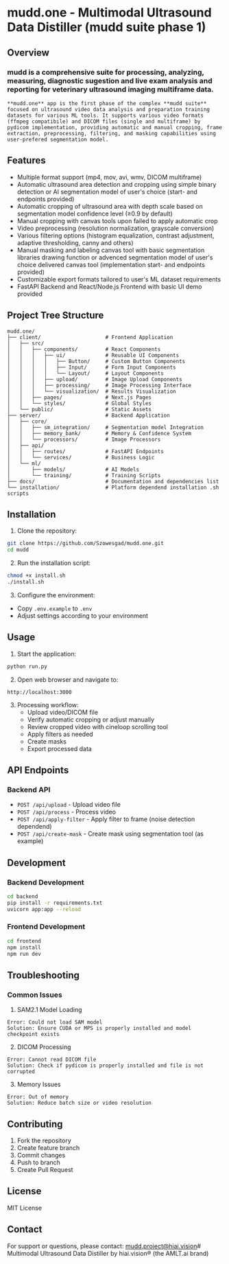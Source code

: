 # mudd.one - Multimodal Ultrasound Data Distiller (**mudd suite** phase 1)

## Overview

### **mudd** is a comprehensive suite for processing, analyzing, measuring, diagnostic sugestion and live exam analysis and reporting for veterinary ultrasound imaging multiframe data. 

    **mudd.one** app is the first phase of the complex **mudd suite** focused on ultrasound video data analysis and preparation training datasets for various ML tools. It supports various video formats (ffmpeg compatibile) and DICOM files (single and multiframe) by pydicom implementation, providing automatic and manual cropping, frame extraction, preprocessing, filtering, and masking capabilities using user-prefered segmentation model.

## Features
- Multiple format support (mp4, mov, avi, wmv, DICOM multiframe)
- Automatic ultrasound area detection and cropping using simple binary detection or AI segmentation model of user's choice (start- and endpoints provided)
- Automatic cropping of ultrasound area with depth scale based on segmentation model confidence level (≥0.9 by default)
- Manual cropping with canvas tools upon failed to apply automatic crop
- Video preprocessing (resolution normalization, grayscale conversion)
- Various filtering options (histogram equalization, contrast adjustment, adaptive thresholding, canny and others)
- Manual masking and labeling canvas tool with basic segmentation libraries drawing function or advenced segmentation model of user's choice delivered canvas tool (implementation start- and endpoints provided)
- Customizable export formats tailored to user's ML dataset requirements
- FastAPI Backend and React/Node.js Frontend with basic UI demo provided

## Project Tree Structure
```
mudd.one/
├── client/                     # Frontend Application
│   ├── src/
│   │   ├── components/         # React Components
│   │   │   ├── ui/             # Reusable UI Components
│   │   │   │   ├── Button/     # Custom Button Components
│   │   │   │   ├── Input/      # Form Input Components
│   │   │   │   └── Layout/     # Layout Components
│   │   │   ├── upload/         # Image Upload Components
│   │   │   ├── processing/     # Image Processing Interface
│   │   │   └── visualization/  # Results Visualization
│   │   ├── pages/              # Next.js Pages
│   │   └── styles/             # Global Styles
│   └── public/                 # Static Assets
├── server/                     # Backend Application
│   ├── core/
│   │   ├── sm_integration/     # Segmentation model Integration
│   │   ├── memory_bank/        # Memory & Confidence System
│   │   └── processors/         # Image Processors
│   ├── api/
│   │   ├── routes/             # FastAPI Endpoints
│   │   └── services/           # Business Logic
│   └── ml/
│       ├── models/             # AI Models
│       └── training/           # Training Scripts
├── docs/                       # Documentation and dependencies list
└── installation/               # Platform dependend installation .sh scripts
```

## Installation

1. Clone the repository:
```bash
git clone https://github.com/Szowesgad/mudd.one.git
cd mudd
```

2. Run the installation script:
```bash
chmod +x install.sh
./install.sh
```

3. Configure the environment:
- Copy `.env.example` to `.env`
- Adjust settings according to your environment

## Usage

1. Start the application:
```bash
python run.py
```

2. Open web browser and navigate to:
```
http://localhost:3000
```

3. Processing workflow:
   - Upload video/DICOM file
   - Verify automatic cropping or adjust manually
   - Review cropped video with cineloop scrolling tool
   - Apply filters as needed
   - Create masks 
   - Export processed data

## API Endpoints

### Backend API
- `POST /api/upload` - Upload video file
- `POST /api/process` - Process video
- `POST /api/apply-filter` - Apply filter to frame (noise detection dependend)
- `POST /api/create-mask` - Create mask using segmentation tool (as example)

## Development

### Backend Development
```bash
cd backend
pip install -r requirements.txt
uvicorn app:app --reload
```

### Frontend Development
```bash
cd frontend
npm install
npm run dev
```

## Troubleshooting

### Common Issues

1. SAM2.1 Model Loading
```
Error: Could not load SAM model
Solution: Ensure CUDA or MPS is properly installed and model checkpoint exists
```

2. DICOM Processing
```
Error: Cannot read DICOM file
Solution: Check if pydicom is properly installed and file is not corrupted
```

3. Memory Issues
```
Error: Out of memory
Solution: Reduce batch size or video resolution
```

## Contributing
1. Fork the repository
2. Create feature branch
3. Commit changes
4. Push to branch
5. Create Pull Request

## License
MIT License

## Contact
For support or questions, please contact: mudd.project@hiai.vision#
Multimodal Ultrasound Data Distiller by hiai.vision® (the AMLT.ai brand)
